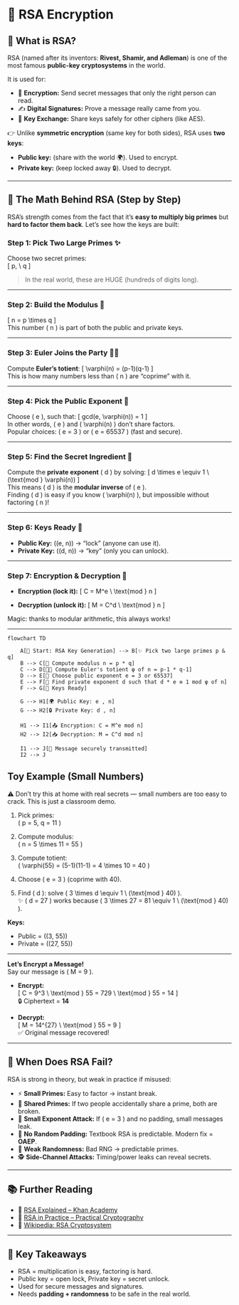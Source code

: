 # 🔐 RSA Encryption

## 📌 What is RSA?

RSA (named after its inventors: **Rivest, Shamir, and Adleman**) is one of the most famous **public-key cryptosystems** in the world.  

It is used for:
* 📨 **Encryption:** Send secret messages that only the right person can read.  
* ✍️ **Digital Signatures:** Prove a message really came from you.  
* 🔑 **Key Exchange:** Share keys safely for other ciphers (like AES).  

👉 Unlike **symmetric encryption** (same key for both sides), RSA uses **two keys**:
* **Public key:** (share with the world 🌍). Used to encrypt.  
* **Private key:** (keep locked away 🔒). Used to decrypt.  

---

## 🧮 The Math Behind RSA (Step by Step)

RSA’s strength comes from the fact that it’s **easy to multiply big primes** but **hard to factor them back**. Let’s see how the keys are built:

### Step 1: Pick Two Large Primes ✨
Choose two secret primes:  
\[
p, \ q
\]  
> In the real world, these are HUGE (hundreds of digits long).

---

### Step 2: Build the Modulus 🔲
\[
n = p \times q
\]  
This number \( n \) is part of both the public and private keys.

---

### Step 3: Euler Joins the Party 🧑‍🏫
Compute **Euler’s totient**:
\[
\varphi(n) = (p-1)(q-1)
\]  
This is how many numbers less than \( n \) are “coprime” with it.

---

### Step 4: Pick the Public Exponent 🔑
Choose \( e \), such that:
\[
gcd(e, \varphi(n)) = 1
\]  
In other words, \( e \) and \( \varphi(n) \) don’t share factors.  
Popular choices: \( e = 3 \) or \( e = 65537 \) (fast and secure).

---

### Step 5: Find the Secret Ingredient 🧙
Compute the **private exponent** \( d \) by solving:
\[
d \times e \equiv 1 \ (\text{mod } \varphi(n))
\]  
This means \( d \) is the **modular inverse** of \( e \).  
Finding \( d \) is easy if you know \( \varphi(n) \), but impossible without factoring \( n \)!

---

### Step 6: Keys Ready 🎉
* **Public Key:** \((e, n)\) → “lock” (anyone can use it).  
* **Private Key:** \((d, n)\) → “key” (only you can unlock).  

---

### Step 7: Encryption & Decryption 🔐
* **Encryption (lock it):**
\[
C = M^e \ \text{mod } n
\]  

* **Decryption (unlock it):**
\[
M = C^d \ \text{mod } n
\]  

Magic: thanks to modular arithmetic, this always works!

---

``` mermaid
flowchart TD

    A[🔐 Start: RSA Key Generation] --> B[✨ Pick two large primes p & q]
    B --> C[🔲 Compute modulus n = p * q]
    C --> D[🧑‍🏫 Compute Euler's totient φ of n = p-1 * q-1]
    D --> E[🔑 Choose public exponent e = 3 or 65537]
    E --> F[🧙 Find private exponent d such that d * e ≡ 1 mod φ of n]
    F --> G[🎉 Keys Ready]

    G --> H1[🌍 Public Key: e , n]
    G --> H2[🔒 Private Key: d , n]

    H1 --> I1[📤 Encryption: C = M^e mod n]
    H2 --> I2[📥 Decryption: M = C^d mod n]

    I1 --> J[🔄 Message securely transmitted]
    I2 --> J
```

## Toy Example (Small Numbers)

⚠️ Don’t try this at home with real secrets — small numbers are too easy to crack. This is just a classroom demo.  

1. Pick primes:  
   \( p = 5, q = 11 \)  

2. Compute modulus:  
   \( n = 5 \times 11 = 55 \)  

3. Compute totient:  
   \( \varphi(55) = (5-1)(11-1) = 4 \times 10 = 40 \)  

4. Choose \( e = 3 \) (coprime with 40).  

5. Find \( d \): solve \( 3 \times d \equiv 1 \ (\text{mod } 40) \).  
   ✨ \( d = 27 \) works because \( 3 \times 27 = 81 \equiv 1 \ (\text{mod } 40) \).  

**Keys:**
* Public = \((3, 55)\)  
* Private = \((27, 55)\)  

---

**Let’s Encrypt a Message!**  
Say our message is \( M = 9 \).  

- **Encrypt:**  
  \[
  C = 9^3 \ \text{mod } 55 = 729 \ \text{mod } 55 = 14
  \]  
  🔒 Ciphertext = **14**

- **Decrypt:**  
  \[
  M = 14^{27} \ \text{mod } 55 = 9
  \]  
  ✅ Original message recovered!  

---

## 🚨 When Does RSA Fail?

RSA is strong in theory, but weak in practice if misused:

* ⚡ **Small Primes:** Easy to factor → instant break.  
* 🤝 **Shared Primes:** If two people accidentally share a prime, both are broken.  
* 🔢 **Small Exponent Attack:** If \( e = 3 \) and no padding, small messages leak.  
* 🎲 **No Random Padding:** Textbook RSA is predictable. Modern fix = **OAEP**.  
* 🎰 **Weak Randomness:** Bad RNG → predictable primes.  
* 🕵️ **Side-Channel Attacks:** Timing/power leaks can reveal secrets.  

---

## 📚 Further Reading
* 🎥 [RSA Explained – Khan Academy](https://www.khanacademy.org/computing/computer-science/cryptography/modern-crypt/v/rsa-encryption-part-1)  
* 📝 [RSA in Practice – Practical Cryptography](http://practicalcryptography.com/asymmetric-key-cryptography/rsa/)  
* 📖 [Wikipedia: RSA Cryptosystem](https://en.wikipedia.org/wiki/RSA_(cryptosystem))  

---

## 🎯 Key Takeaways
* RSA = multiplication is easy, factoring is hard.  
* Public key = open lock, Private key = secret unlock.  
* Used for secure messages and signatures.  
* Needs **padding + randomness** to be safe in the real world.  